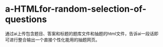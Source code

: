 # a-HTMLfor-random-selection-of-questions
通过ai上传包含题目、答案和标题的题库文件和抽题的html文件，告诉ai一段话即可进行整合输出一个直接个性化能用的抽题网页。
